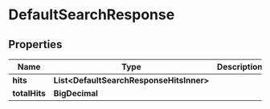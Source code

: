 

# DefaultSearchResponse


## Properties

| Name | Type | Description | Notes |
|------------ | ------------- | ------------- | -------------|
|**hits** | **List&lt;DefaultSearchResponseHitsInner&gt;** |  |  [optional] |
|**totalHits** | **BigDecimal** |  |  [optional] |



